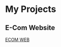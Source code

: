 # My Projects 

## E-Com Website

<a href ="https://imyogeshgaur.github.io/ecomerce_frontend/"> ECOM WEB </a>
